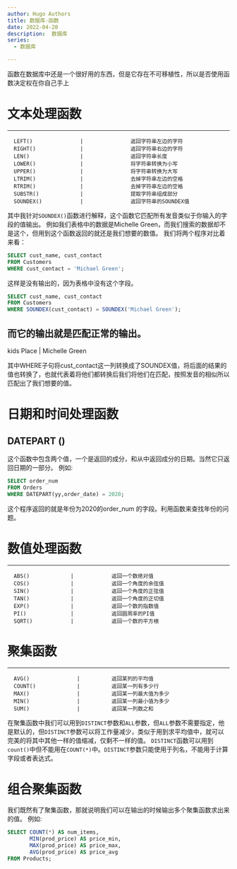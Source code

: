 ```yaml
---
author: Hugo Authors
title: 数据库-函数
date: 2022-04-20
description:  数据库
series:
  - 数据库

---
```


函数在数据库中还是一个很好用的东西，但是它存在不可移植性，所以是否使用函数决定权在你自己手上

<!--more-->

# 文本处理函数


--------------------------------------------------------------
      LEFT()               |               返回字符串左边的字符
      RIGHT()              |               返回字符串右边的字符
      LEN()                |               返回字符串长度
      LOWER()              |               将字符串转换为小写
      UPPER()              |               将字符串转换为大写
      LTRIM()              |               去掉字符串左边的空格
      RTRIM()              |               去掉字符串左边的空格
      SUBSTR()             |               提取字符串组成部分
      SOUNDEX()            |               返回字符串的SOUNDEX值

  其中我针对`SOUNDEX()`函数进行解释，这个函数它匹配所有发音类似于你输入的字段的值输出。
  例如我们表格中的数据是Michelle Green，而我们搜索的数据却不是这个，但用到这个函数返回的就还是我们想要的数值。
  我们将两个程序对比着来看：
  ```sql
  SELECT cust_name, cust_contact
  FROM Customers
  WHERE cust_contact = 'Michael Green';
  ```
  这样是没有输出的，因为表格中没有这个字段。
  ```sql
  SELECT cust_name, cust_contact
  FROM Customers
  WHERE SOUNDEX(cust_contact) = SOUNDEX('Michael Green');
  ```
  而它的输出就是匹配正常的输出。
------------------------------------
kids Place     |      Michelle Green

  其中WHERE子句将cust_contact这一列转换成了SOUNDEX值，将后面的结果的值也转换了，也就代表着将他们都转换后我们将他们在匹配，按照发音的相似所以匹配出了我们想要的值。

# 日期和时间处理函数
  ## DATEPART ()
  这个函数中包含两个值，一个是返回的成分，和从中返回成分的日期。当然它只返回日期的一部分。
  例如:
   ```sql
   SELECT order_num
   FROM Orders
   WHERE DATEPART(yy,order_date) = 2020;
   ```
   这个程序返回的就是年份为2020的order_num 的字段。利用函数来查找年份的问题。

# 数值处理函数

----------------------------------------------------------------
      ABS()             |            返回一个数绝对值
      COS()             |            返回一个角度的余弦值
      SIN()             |            返回一个角度的正弦值
      TAN()             |            返回一个角度的正切值
      EXP()             |            返回一个数的指数值
      PI()              |            返回圆周率的PI值
      SQRT()            |            返回一个数的平方根


# 聚集函数

----------------------------------------------------------------
      AVG()               |          返回某列的平均值
      COUNT()             |          返回某一列有多少行
      MAX()               |          返回某一列最大值为多少
      MIN()               |          返回某一列最小值为多少
      SUM()               |          返回某一列数之和

  在聚集函数中我们可以用到`DISTINCT`参数和`ALL`参数，但`ALL`参数不需要指定，他是默认的，但`DISTINCT`参数可以将工作量减少，类似于用到求平均值中，就可以完美的将其中其他一样的值缩减，仅剩不一样的值。
  `DISTINCT`函数可以用到`count()`中但不能用在`COUNT(*)`中。`DISTINCT`参数只能使用于列名，不能用于计算字段或者表达式。

# 组合聚集函数

  我们既然有了聚集函数，那就说明我们可以在输出的时候输出多个聚集函数求出来的值。
  例如:
  ```sql
  SELECT COUNT(*) AS num_items,
         MIN(prod_price) AS price_min,
         MAX(prod_price) AS price_max,
         AVG(prod_price) AS price_avg
  FROM Products;
  ```
